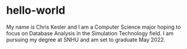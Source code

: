 # hello-world

My name is Chris Kesler and I am a Computer Science major hoping to focus on Database Analysis in the Simulation Technology field.  I am pursuing my degree at SNHU and am set to graduate May 2022.  
